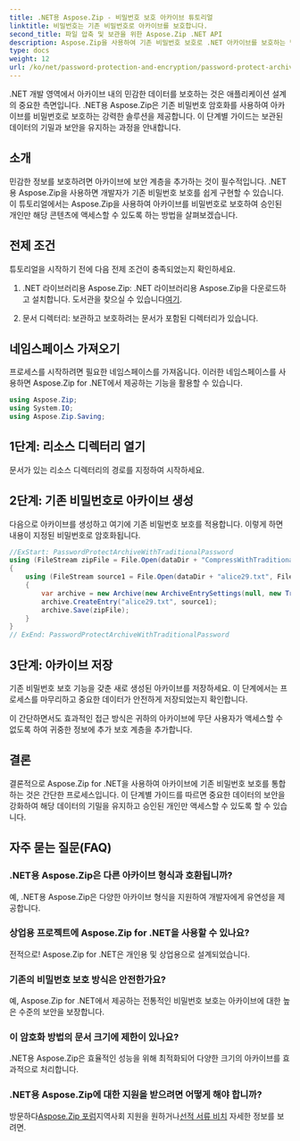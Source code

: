 ```yaml
---
title: .NET용 Aspose.Zip - 비밀번호 보호 아카이브 튜토리얼
linktitle: 비밀번호는 기존 비밀번호로 아카이브를 보호합니다.
second_title: 파일 압축 및 보관을 위한 Aspose.Zip .NET API
description: Aspose.Zip을 사용하여 기존 비밀번호 보호로 .NET 아카이브를 보호하는 방법을 알아보세요. 향상된 데이터 기밀성을 위한 단계별 가이드를 따르세요.
type: docs
weight: 12
url: /ko/net/password-protection-and-encryption/password-protect-archive-traditional-password/
---
```


.NET 개발 영역에서 아카이브 내의 민감한 데이터를 보호하는 것은 애플리케이션 설계의 중요한 측면입니다. .NET용 Aspose.Zip은 기존 비밀번호 암호화를 사용하여 아카이브를 비밀번호로 보호하는 강력한 솔루션을 제공합니다. 이 단계별 가이드는 보관된 데이터의 기밀과 보안을 유지하는 과정을 안내합니다.

## 소개

민감한 정보를 보호하려면 아카이브에 보안 계층을 추가하는 것이 필수적입니다. .NET용 Aspose.Zip을 사용하면 개발자가 기존 비밀번호 보호를 쉽게 구현할 수 있습니다. 이 튜토리얼에서는 Aspose.Zip을 사용하여 아카이브를 비밀번호로 보호하여 승인된 개인만 해당 콘텐츠에 액세스할 수 있도록 하는 방법을 살펴보겠습니다.

## 전제 조건

튜토리얼을 시작하기 전에 다음 전제 조건이 충족되었는지 확인하세요.

1. .NET 라이브러리용 Aspose.Zip: .NET 라이브러리용 Aspose.Zip을 다운로드하고 설치합니다. 도서관을 찾으실 수 있습니다[여기](https://releases.aspose.com/zip/net/).

2. 문서 디렉터리: 보관하고 보호하려는 문서가 포함된 디렉터리가 있습니다.

## 네임스페이스 가져오기

프로세스를 시작하려면 필요한 네임스페이스를 가져옵니다. 이러한 네임스페이스를 사용하면 Aspose.Zip for .NET에서 제공하는 기능을 활용할 수 있습니다.

```csharp
using Aspose.Zip;
using System.IO;
using Aspose.Zip.Saving;
```

## 1단계: 리소스 디렉터리 열기

문서가 있는 리소스 디렉터리의 경로를 지정하여 시작하세요.

## 2단계: 기존 비밀번호로 아카이브 생성

다음으로 아카이브를 생성하고 여기에 기존 비밀번호 보호를 적용합니다. 이렇게 하면 내용이 지정된 비밀번호로 암호화됩니다.

```csharp
//ExStart: PasswordProtectArchiveWithTraditionalPassword
using (FileStream zipFile = File.Open(dataDir + "CompressWithTraditionalEncryption_out.zip", FileMode.Create))
{
    using (FileStream source1 = File.Open(dataDir + "alice29.txt", FileMode.Open, FileAccess.Read))
    {
        var archive = new Archive(new ArchiveEntrySettings(null, new TraditionalEncryptionSettings("p@s$")));
        archive.CreateEntry("alice29.txt", source1);
        archive.Save(zipFile);
    }
}
// ExEnd: PasswordProtectArchiveWithTraditionalPassword
```

## 3단계: 아카이브 저장

기존 비밀번호 보호 기능을 갖춘 새로 생성된 아카이브를 저장하세요. 이 단계에서는 프로세스를 마무리하고 중요한 데이터가 안전하게 저장되었는지 확인합니다.

이 간단하면서도 효과적인 접근 방식은 귀하의 아카이브에 무단 사용자가 액세스할 수 없도록 하여 귀중한 정보에 추가 보호 계층을 추가합니다.

## 결론

결론적으로 Aspose.Zip for .NET을 사용하여 아카이브에 기존 비밀번호 보호를 통합하는 것은 간단한 프로세스입니다. 이 단계별 가이드를 따르면 중요한 데이터의 보안을 강화하여 해당 데이터의 기밀을 유지하고 승인된 개인만 액세스할 수 있도록 할 수 있습니다.

## 자주 묻는 질문(FAQ)

### .NET용 Aspose.Zip은 다른 아카이브 형식과 호환됩니까?
예, .NET용 Aspose.Zip은 다양한 아카이브 형식을 지원하여 개발자에게 유연성을 제공합니다.

### 상업용 프로젝트에 Aspose.Zip for .NET을 사용할 수 있나요?
전적으로! Aspose.Zip for .NET은 개인용 및 상업용으로 설계되었습니다.

### 기존의 비밀번호 보호 방식은 안전한가요?
예, Aspose.Zip for .NET에서 제공하는 전통적인 비밀번호 보호는 아카이브에 대한 높은 수준의 보안을 보장합니다.

### 이 암호화 방법의 문서 크기에 제한이 있나요?
.NET용 Aspose.Zip은 효율적인 성능을 위해 최적화되어 다양한 크기의 아카이브를 효과적으로 처리합니다.

### .NET용 Aspose.Zip에 대한 지원을 받으려면 어떻게 해야 합니까?
 방문하다[Aspose.Zip 포럼](https://forum.aspose.com/c/zip/37)지역사회 지원을 원하거나[선적 서류 비치](https://reference.aspose.com/zip/net/) 자세한 정보를 보려면.

